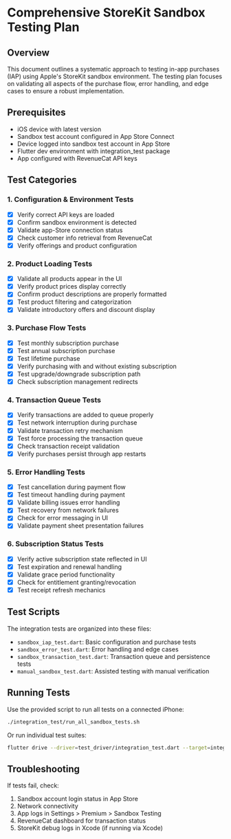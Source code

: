 # Comprehensive StoreKit Sandbox Testing Plan

## Overview
This document outlines a systematic approach to testing in-app purchases (IAP) using Apple's StoreKit sandbox environment. The testing plan focuses on validating all aspects of the purchase flow, error handling, and edge cases to ensure a robust implementation.

## Prerequisites
- iOS device with latest version
- Sandbox test account configured in App Store Connect
- Device logged into sandbox test account in App Store
- Flutter dev environment with integration_test package
- App configured with RevenueCat API keys

## Test Categories

### 1. Configuration & Environment Tests
- [x] Verify correct API keys are loaded
- [x] Confirm sandbox environment is detected
- [x] Validate app-Store connection status
- [x] Check customer info retrieval from RevenueCat
- [x] Verify offerings and product configuration

### 2. Product Loading Tests
- [x] Validate all products appear in the UI
- [x] Verify product prices display correctly
- [x] Confirm product descriptions are properly formatted
- [x] Test product filtering and categorization
- [x] Validate introductory offers and discount display

### 3. Purchase Flow Tests
- [x] Test monthly subscription purchase
- [x] Test annual subscription purchase
- [x] Test lifetime purchase
- [x] Verify purchasing with and without existing subscription
- [x] Test upgrade/downgrade subscription path
- [x] Check subscription management redirects

### 4. Transaction Queue Tests
- [x] Verify transactions are added to queue properly
- [x] Test network interruption during purchase
- [x] Validate transaction retry mechanism
- [x] Test force processing the transaction queue
- [x] Check transaction receipt validation
- [x] Verify purchases persist through app restarts

### 5. Error Handling Tests
- [x] Test cancellation during payment flow
- [x] Test timeout handling during payment
- [x] Validate billing issues error handling
- [x] Test recovery from network failures
- [x] Check for error messaging in UI
- [x] Validate payment sheet presentation failures

### 6. Subscription Status Tests
- [x] Verify active subscription state reflected in UI
- [x] Test expiration and renewal handling
- [x] Validate grace period functionality
- [x] Check for entitlement granting/revocation
- [x] Test receipt refresh mechanics

## Test Scripts
The integration tests are organized into these files:
- `sandbox_iap_test.dart`: Basic configuration and purchase tests
- `sandbox_error_test.dart`: Error handling and edge cases
- `sandbox_transaction_test.dart`: Transaction queue and persistence tests
- `manual_sandbox_test.dart`: Assisted testing with manual verification

## Running Tests
Use the provided script to run all tests on a connected iPhone:
```bash
./integration_test/run_all_sandbox_tests.sh
```

Or run individual test suites:
```bash
flutter drive --driver=test_driver/integration_test.dart --target=integration_test/sandbox_iap_test.dart -d <device_id>
```

## Troubleshooting
If tests fail, check:
1. Sandbox account login status in App Store
2. Network connectivity
3. App logs in Settings > Premium > Sandbox Testing
4. RevenueCat dashboard for transaction status
5. StoreKit debug logs in Xcode (if running via Xcode) 